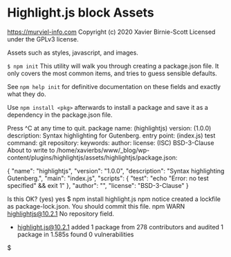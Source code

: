 # Highlight.js block Assets #
https://murviel-info.com
Copyright (c) 2020 Xavier Birnie-Scott
Licensed under the GPLv3 license.

Assets such as styles, javascript, and images.

`$ npm init`
This utility will walk you through creating a package.json file.
It only covers the most common items, and tries to guess sensible defaults.

See `npm help init` for definitive documentation on these fields
and exactly what they do.

Use `npm install <pkg>` afterwards to install a package and
save it as a dependency in the package.json file.

Press ^C at any time to quit.
package name: (highlightjs)
version: (1.0.0)
description: Syntax highlighting for Gutenberg.
entry point: (index.js)
test command:
git repository:
keywords:
author:
license: (ISC) BSD-3-Clause
About to write to /home/xavierbs/www/_blog/wp-content/plugins/highlightjs/assets/highlightjs/package.json:

{
  "name": "highlightjs",
  "version": "1.0.0",
  "description": "Syntax highlighting Gutenberg.",
  "main": "index.js",
  "scripts": {
    "test": "echo \"Error: no test specified\" && exit 1"
  },
  "author": "",
  "license": "BSD-3-Clause"
}


Is this OK? (yes) yes
$ npm install highlight.js
npm notice created a lockfile as package-lock.json. You should commit this file.
npm WARN highlightjs@10.2.1 No repository field.

+ highlight.js@10.2.1
added 1 package from 278 contributors and audited 1 package in 1.585s
found 0 vulnerabilities

$

